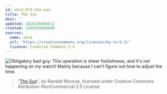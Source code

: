 ```yaml
---
id: xkcd.673-the-sun
title: The Sun
desc: ''
updated: 1616186984612
created: 1260345600000
sources:
  name: xkcd
  url: 'https://creativecommons.org/licenses/by-nc/2.5/'
  license: Creative Commons 2.5
---
```

![Obligatory bad guy: This operation is sheer foolishness, and it's not happening on my watch!  Mainly because I can't figure out how to adjust the time.](https://imgs.xkcd.com/comics/the_sun.png)
> "[The Sun](https://xkcd.com/673/)", by Randall Munroe, licensed under Creative Commons Attribution-NonCommercial 2.5 License

